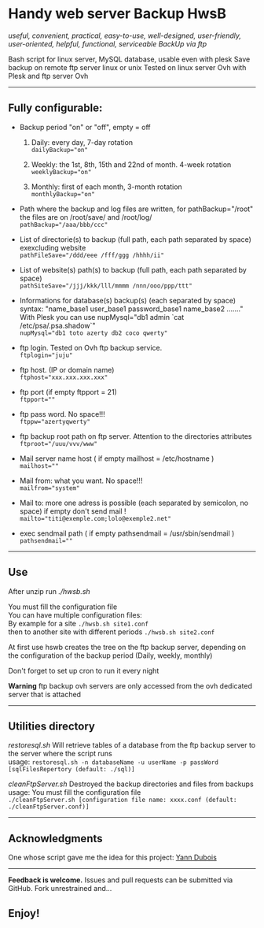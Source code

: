 Handy web server Backup  HwsB
===========

_useful, convenient, practical, easy-to-use, well-designed, user-friendly, user-oriented, helpful, functional, serviceable BackUp via ftp_


Bash script for linux server, MySQL database, usable even with plesk
Save backup on remote ftp server linux or unix
Tested on linux server Ovh with Plesk and ftp server Ovh

-------

Fully configurable:
------------------

* Backup period "on" or "off", empty = off

  1. Daily: every day, 7-day rotation   
    `dailyBackup="on"`

  2. Weekly: the 1st, 8th, 15th and 22nd of month. 4-week rotation    
    `weeklyBackup="on"`

  3. Monthly: first of each month, 3-month rotation    
    `monthlyBackup="on"`

* Path where the backup and log files are written, for pathBackup="/root" the files are on /root/save/ and /root/log/    
  `pathBackup="/aaa/bbb/ccc"`

* List of directorie(s) to backup (full path, each path separated by space) exexcluding website    
  `pathFileSave="/ddd/eee /fff/ggg /hhhh/ii"`

* List of website(s) path(s) to backup (full path, each path separated by space)    
  `pathSiteSave="/jjj/kkk/lll/mmmm /nnn/ooo/ppp/ttt"`

* Informations for database(s) backup(s) (each separated by space)   
  syntax: "name_base1 user_base1 password_base1 name_base2 ......."   
  With Plesk you can use nupMysql="db1 admin \`cat /etc/psa/.psa.shadow\`"   
  `nupMysql="db1 toto azerty db2 coco qwerty"`

* ftp login. Tested on Ovh ftp backup service.   
  `ftplogin="juju"`

* ftp host. (IP or domain name)   
  `ftphost="xxx.xxx.xxx.xxx"`

* ftp port (if empty ftpport = 21)    
  `ftpport=""`

* ftp pass word. No space!!!   
  `ftppw="azertyqwerty"`

* ftp backup root path on ftp server. Attention to the directories attributes    
  `ftproot="/uuu/vvv/www"`

* Mail server name host ( if empty mailhost = /etc/hostname )    
  `mailhost=""`

* Mail from: what you want. No space!!!    
  `mailfrom="system"`

* Mail to: more one adress is possible (each separated by semicolon, no space)
  if empty don't send mail !    
  `mailto="titi@exemple.com;lolo@exemple2.net"`

* exec sendmail path ( if empty pathsendmail = /usr/sbin/sendmail )    
  `pathsendmail=""`

--------

Use
---

After unzip run _./hwsb.sh_

You must fill the configuration file   
You can have multiple configuration files:    
By example for a site `./hwsb.sh site1.conf`     
then to another site with different periods  `./hwsb.sh site2.conf`

At first use hswb creates the tree on the ftp backup server, depending on the configuration of the backup period (Daily, weekly, monthly)

Don't forget to set up cron to run it every night

__Warning__ ftp backup ovh servers are only accessed from the ovh dedicated server that is attached

---------

Utilities directory
----

_restoresql.sh_ Will retrieve tables of a database from the ftp backup server to the server where the script runs   
  usage: `restoresql.sh -n databaseName -u userName -p passWord [sqlFilesRepertory (default: ./sql)]`
  
_cleanFtpServer.sh_ Destroyed the backup directories and files from backups    
  usage: You must fill the configuration file  
  `./cleanFtpServer.sh [configuration file name: xxxx.conf (default: ./cleanFtpServer.conf)]`

-------

Acknowledgments
----------
One whose script gave me the idea for this project: [Yann Dubois](http://www.yann.com/fr/dedie-ovh-sauvegarde-automatisee-ftp-gratuite-06/05/2011.html)

---------

__Feedback is welcome.__ Issues and pull requests can be submitted via GitHub. Fork unrestrained and...

 Enjoy!
-----
